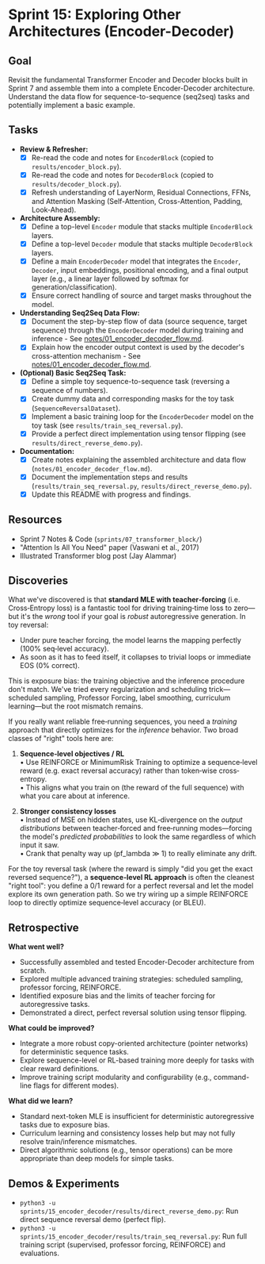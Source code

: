 # Sprint 15: Exploring Other Architectures (Encoder-Decoder)

## Goal

Revisit the fundamental Transformer Encoder and Decoder blocks built in Sprint 7 and assemble them into a complete Encoder-Decoder architecture. Understand the data flow for sequence-to-sequence (seq2seq) tasks and potentially implement a basic example.

## Tasks

- **Review & Refresher:**
  - [x] Re-read the code and notes for `EncoderBlock` (copied to `results/encoder_block.py`).
  - [x] Re-read the code and notes for `DecoderBlock` (copied to `results/decoder_block.py`).
  - [x] Refresh understanding of LayerNorm, Residual Connections, FFNs, and Attention Masking (Self-Attention, Cross-Attention, Padding, Look-Ahead).
- **Architecture Assembly:**
  - [x] Define a top-level `Encoder` module that stacks multiple `EncoderBlock` layers.
  - [x] Define a top-level `Decoder` module that stacks multiple `DecoderBlock` layers.
  - [x] Define a main `EncoderDecoder` model that integrates the `Encoder`, `Decoder`, input embeddings, positional encoding, and a final output layer (e.g., a linear layer followed by softmax for generation/classification).
  - [x] Ensure correct handling of source and target masks throughout the model.
- **Understanding Seq2Seq Data Flow:**
  - [x] Document the step-by-step flow of data (source sequence, target sequence) through the `EncoderDecoder` model during training and inference - See [notes/01_encoder_decoder_flow.md](./notes/01_encoder_decoder_flow.md).
  - [x] Explain how the encoder output context is used by the decoder's cross-attention mechanism - See [notes/01_encoder_decoder_flow.md](./notes/01_encoder_decoder_flow.md).
- **(Optional) Basic Seq2Seq Task:**
  - [x] Define a simple toy sequence-to-sequence task (reversing a sequence of numbers).
  - [x] Create dummy data and corresponding masks for the toy task (`SequenceReversalDataset`).
  - [x] Implement a basic training loop for the `EncoderDecoder` model on the toy task (see `results/train_seq_reversal.py`).
  - [x] Provide a perfect direct implementation using tensor flipping (see `results/direct_reverse_demo.py`).
- **Documentation:**
  - [x] Create notes explaining the assembled architecture and data flow (`notes/01_encoder_decoder_flow.md`).
  - [x] Document the implementation steps and results (`results/train_seq_reversal.py`, `results/direct_reverse_demo.py`).
  - [x] Update this README with progress and findings.

## Resources

- Sprint 7 Notes & Code (`sprints/07_transformer_block/`)
- "Attention Is All You Need" paper (Vaswani et al., 2017)
- Illustrated Transformer blog post (Jay Alammar)

## Discoveries

What we've discovered is that **standard MLE with teacher‑forcing** (i.e. Cross‑Entropy loss) is a fantastic tool for driving training‐time loss to zero—but it's the _wrong_ tool if your goal is _robust_ autoregressive generation. In toy reversal:

- Under pure teacher forcing, the model learns the mapping perfectly (100% seq‑level accuracy).
- As soon as it has to feed itself, it collapses to trivial loops or immediate EOS (0% correct).

This is exposure bias: the training objective and the inference procedure don't match. We've tried every regularization and scheduling trick—scheduled sampling, Professor Forcing, label smoothing, curriculum learning—but the root mismatch remains.

If you really want reliable free‑running sequences, you need a _training_ approach that directly optimizes for the _inference_ behavior. Two broad classes of "right" tools here are:

1. **Sequence‑level objectives / RL**  
   • Use REINFORCE or Minimum­Risk Training to optimize a sequence‐level reward (e.g. exact reversal accuracy) rather than token‑wise cross‐entropy.  
   • This aligns what you train on (the reward of the full sequence) with what you care about at inference.

2. **Stronger consistency losses**  
   • Instead of MSE on hidden states, use KL‑divergence on the _output distributions_ between teacher‑forced and free‑running modes—forcing the model's _predicted probabilities_ to look the same regardless of which input it saw.  
   • Crank that penalty way up (pf_lambda ≫ 1) to really eliminate any drift.

For the toy reversal task (where the reward is simply "did you get the exact reversed sequence?"), a **sequence‐level RL approach** is often the cleanest "right tool": you define a 0/1 reward for a perfect reversal and let the model explore its own generation path. So we try wiring up a simple REINFORCE loop to directly optimize sequence‐level accuracy (or BLEU).

## Retrospective

**What went well?**

- Successfully assembled and tested Encoder-Decoder architecture from scratch.
- Explored multiple advanced training strategies: scheduled sampling, professor forcing, REINFORCE.
- Identified exposure bias and the limits of teacher forcing for autoregressive tasks.
- Demonstrated a direct, perfect reversal solution using tensor flipping.

**What could be improved?**

- Integrate a more robust copy-oriented architecture (pointer networks) for deterministic sequence tasks.
- Explore sequence-level or RL-based training more deeply for tasks with clear reward definitions.
- Improve training script modularity and configurability (e.g., command-line flags for different modes).

**What did we learn?**

- Standard next-token MLE is insufficient for deterministic autoregressive tasks due to exposure bias.
- Curriculum learning and consistency losses help but may not fully resolve train/inference mismatches.
- Direct algorithmic solutions (e.g., tensor operations) can be more appropriate than deep models for simple tasks.

## Demos & Experiments

- `python3 -u sprints/15_encoder_decoder/results/direct_reverse_demo.py`: Run direct sequence reversal demo (perfect flip).
- `python3 -u sprints/15_encoder_decoder/results/train_seq_reversal.py`: Run full training script (supervised, professor forcing, REINFORCE) and evaluations.
